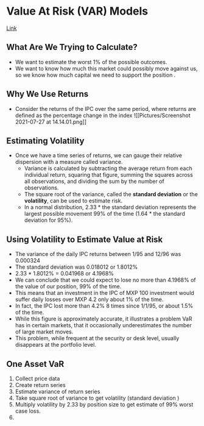 # Value At Risk (VAR) Models

[Link](https://www.youtube.com/watch?v=92WaNz9mPeY)

##   What Are We Trying to Calculate?
- We want to estimate the worst 1% of the possible outcomes.
- We want to know how much this market could possibly move against us, so we know how much capital we need to support the position .

##  Why We Use Returns
-  Consider the returns of the IPC over the same period, where returns are defined as the percentage change in the index
![[Pictures/Screenshot 2021-07-27 at 14.14.01.png]]

##  Estimating Volatility
-   Once we have a time series of returns, we can gauge their relative dispersion with a measure called variance. 
	-  Variance is calculated by subtracting the average return from each individual return, squaring that figure, summing the squares across all observations, and dividing the sum by the number of observations.
	-  The square root of the variance, called the **standard deviation** or the **volatility**, can be used to estimate risk.
	-  In a normal distribution, 2.33 * the standard deviation represents the largest possible movement 99% of the time (1.64 * the standard deviation for 95%).

##  Using Volatility to Estimate Value at Risk
-   The variance of the daily IPC returns between 1/95 and 12/96 was 0.000324
-   The standard deviation was 0.018012 or 1.8012%
-   2.33 * 1.8012% = 0.041968 or 4.1968%
-   We can conclude that we could expect to lose no more than 4.1968% of the value of our position, 99% of the time.
-   This means that an investment in the IPC of MXP 100 investment would suffer daily losses over MXP 4.2 only about 1% of the time.
-   In fact, the IPC lost more than 4.2% 8 times since 1/1/95, or about 1.5% of the time.
-   While this figure is approximately accurate, it illustrates a problem VaR has in certain markets, that it occasionally underestimates the number of large market moves.
-   This problem, while frequent at the security or desk level, usually disappears at the portfolio level.

## One Asset VaR
1.  Collect price data
2.  Create return series
3.  Estimate variance of return series
4.  Take square root of variance to get volatility (standard deviation )
5.  Multiply volatility by 2.33 by position size to get estimate of 99% worst case loss.
6. 